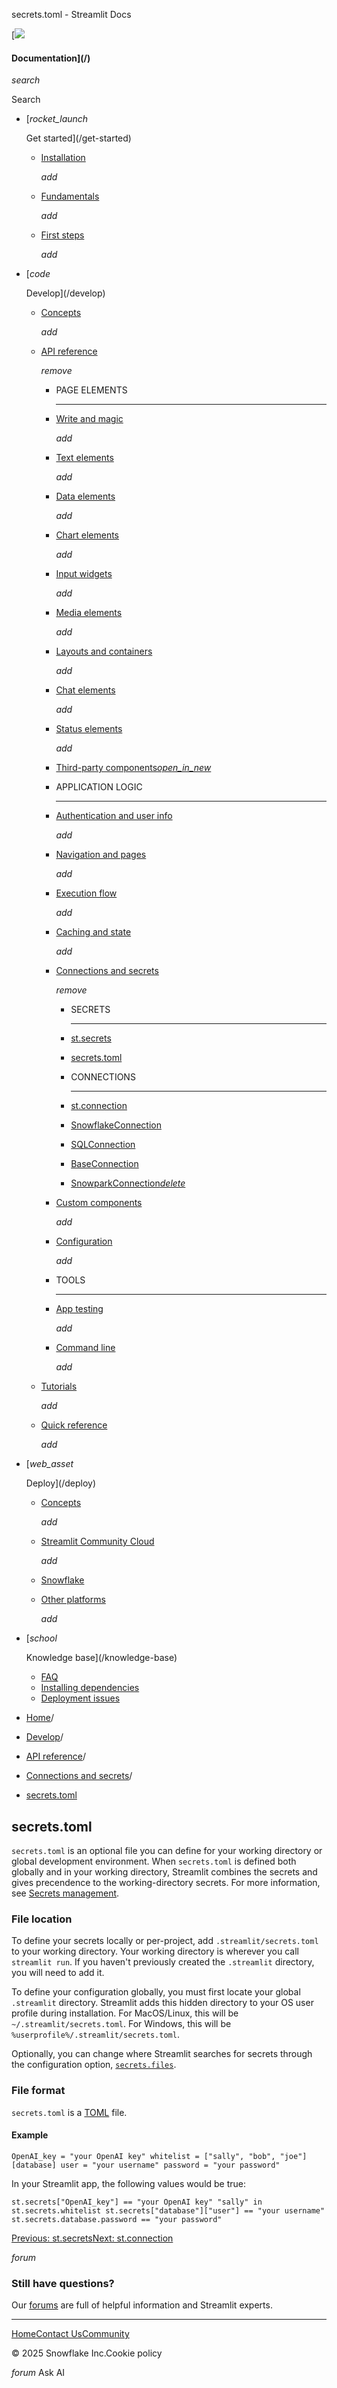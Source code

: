 ﻿secrets.toml - Streamlit Docs

[![](/logo.svg)

#### Documentation](/)

*search*

Search

* [*rocket\_launch*

  Get started](/get-started)
  + [Installation](/get-started/installation)

    *add*
  + [Fundamentals](/get-started/fundamentals)

    *add*
  + [First steps](/get-started/tutorials)

    *add*
* [*code*

  Develop](/develop)
  + [Concepts](/develop/concepts)

    *add*
  + [API reference](/develop/api-reference)

    *remove*

    - PAGE ELEMENTS

      ---
    - [Write and magic](/develop/api-reference/write-magic)

      *add*
    - [Text elements](/develop/api-reference/text)

      *add*
    - [Data elements](/develop/api-reference/data)

      *add*
    - [Chart elements](/develop/api-reference/charts)

      *add*
    - [Input widgets](/develop/api-reference/widgets)

      *add*
    - [Media elements](/develop/api-reference/media)

      *add*
    - [Layouts and containers](/develop/api-reference/layout)

      *add*
    - [Chat elements](/develop/api-reference/chat)

      *add*
    - [Status elements](/develop/api-reference/status)

      *add*
    - [Third-party components*open\_in\_new*](https://streamlit.io/components)
    - APPLICATION LOGIC

      ---
    - [Authentication and user info](/develop/api-reference/user)

      *add*
    - [Navigation and pages](/develop/api-reference/navigation)

      *add*
    - [Execution flow](/develop/api-reference/execution-flow)

      *add*
    - [Caching and state](/develop/api-reference/caching-and-state)

      *add*
    - [Connections and secrets](/develop/api-reference/connections)

      *remove*

      * SECRETS

        ---
      * [st.secrets](/develop/api-reference/connections/st.secrets)
      * [secrets.toml](/develop/api-reference/connections/secrets.toml)
      * CONNECTIONS

        ---
      * [st.connection](/develop/api-reference/connections/st.connection)
      * [SnowflakeConnection](/develop/api-reference/connections/st.connections.snowflakeconnection)
      * [SQLConnection](/develop/api-reference/connections/st.connections.sqlconnection)
      * [BaseConnection](/develop/api-reference/connections/st.connections.baseconnection)
      * [SnowparkConnection*delete*](/develop/api-reference/connections/st.connections.snowparkconnection)
    - [Custom components](/develop/api-reference/custom-components)

      *add*
    - [Configuration](/develop/api-reference/configuration)

      *add*
    - TOOLS

      ---
    - [App testing](/develop/api-reference/app-testing)

      *add*
    - [Command line](/develop/api-reference/cli)

      *add*
  + [Tutorials](/develop/tutorials)

    *add*
  + [Quick reference](/develop/quick-reference)

    *add*
* [*web\_asset*

  Deploy](/deploy)
  + [Concepts](/deploy/concepts)

    *add*
  + [Streamlit Community Cloud](/deploy/streamlit-community-cloud)

    *add*
  + [Snowflake](/deploy/snowflake)
  + [Other platforms](/deploy/tutorials)

    *add*
* [*school*

  Knowledge base](/knowledge-base)
  + [FAQ](/knowledge-base/using-streamlit)
  + [Installing dependencies](/knowledge-base/dependencies)
  + [Deployment issues](/knowledge-base/deploy)

* [Home](/)/
* [Develop](/develop)/
* [API reference](/develop/api-reference)/
* [Connections and secrets](/develop/api-reference/connections)/
* [secrets.toml](/develop/api-reference/connections/secrets.toml)

secrets.toml
------------

`secrets.toml` is an optional file you can define for your working directory or global development environment. When `secrets.toml` is defined both globally and in your working directory, Streamlit combines the secrets and gives precendence to the working-directory secrets. For more information, see [Secrets management](/develop/concepts/connections/secrets-management).

### File location

To define your secrets locally or per-project, add `.streamlit/secrets.toml` to your working directory. Your working directory is wherever you call `streamlit run`. If you haven't previously created the `.streamlit` directory, you will need to add it.

To define your configuration globally, you must first locate your global `.streamlit` directory. Streamlit adds this hidden directory to your OS user profile during installation. For MacOS/Linux, this will be `~/.streamlit/secrets.toml`. For Windows, this will be `%userprofile%/.streamlit/secrets.toml`.

Optionally, you can change where Streamlit searches for secrets through the configuration option, [`secrets.files`](/develop/api-reference/configuration/config.toml#secrets).

### File format

`secrets.toml` is a [TOML](https://toml.io/en/) file.

#### Example

`OpenAI_key = "your OpenAI key"
whitelist = ["sally", "bob", "joe"]
[database]
user = "your username"
password = "your password"`

In your Streamlit app, the following values would be true:

`st.secrets["OpenAI_key"] == "your OpenAI key"
"sally" in st.secrets.whitelist
st.secrets["database"]["user"] == "your username"
st.secrets.database.password == "your password"`

[Previous: st.secrets](/develop/api-reference/connections/st.secrets)[Next: st.connection](/develop/api-reference/connections/st.connection)

*forum*

### Still have questions?

Our [forums](https://discuss.streamlit.io) are full of helpful information and Streamlit experts.

---

[Home](/)[Contact Us](mailto:hello@streamlit.io?subject=Contact%20from%20documentation%20)[Community](https://discuss.streamlit.io)

© 2025 Snowflake Inc.Cookie policy

*forum* Ask AI
